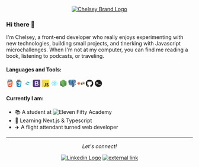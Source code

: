 <p align='center'>
  <a href='https://cltsolutions.github.io/portfolio/#resume'><img src='https://user-images.githubusercontent.com/73909880/112049522-1eff5480-8b26-11eb-89f7-30a41f681286.png' alt='Chelsey Brand Logo'></a>
</p>

### Hi there 👋
<!-- <img src="https://github.com/blackcater/blackcater/raw/master/images/Hi.gif" height="32" /> -->

I'm Chelsey, a front-end developer who really enjoys experimenting with new technologies, building small projects, and tinerking with Javascript microchallenges. When I'm not at my computer, you can find me reading a book, listening to podcasts, or traveling.

#### Languages and Tools:
<code><img height="20" alt="HTML5" src="https://raw.githubusercontent.com/github/explore/80688e429a7d4ef2fca1e82350fe8e3517d3494d/topics/html/html.png" /></code>
<code><img height="20" alt="CSS3" src="https://raw.githubusercontent.com/github/explore/80688e429a7d4ef2fca1e82350fe8e3517d3494d/topics/css/css.png" /></code>
<code><img height="20" alt="Tailwind" src="https://raw.githubusercontent.com/github/explore/80688e429a7d4ef2fca1e82350fe8e3517d3494d/topics/tailwind/tailwind.png" /></code>
<code><img height="20" alt="Bootstrap" src="https://raw.githubusercontent.com/github/explore/80688e429a7d4ef2fca1e82350fe8e3517d3494d/topics/bootstrap/bootstrap.png" /></code>
<code><img height="20" alt="JavaScript" src="https://raw.githubusercontent.com/github/explore/80688e429a7d4ef2fca1e82350fe8e3517d3494d/topics/javascript/javascript.png" /></code>
<code><img height="20" alt="React" src="https://raw.githubusercontent.com/github/explore/80688e429a7d4ef2fca1e82350fe8e3517d3494d/topics/react/react.png" /></code>
<code><img height="20" alt="Node.js" src="https://raw.githubusercontent.com/github/explore/80688e429a7d4ef2fca1e82350fe8e3517d3494d/topics/nodejs/nodejs.png" /></code>
<code><img height="20" alt="PostgreSQL" src="https://raw.githubusercontent.com/github/explore/80688e429a7d4ef2fca1e82350fe8e3517d3494d/topics/postgresql/postgresql.png" /></code>
<code><img height="20" alt="Git" src="https://raw.githubusercontent.com/github/explore/80688e429a7d4ef2fca1e82350fe8e3517d3494d/topics/git/git.png" /></code>
<code><img height="20" alt="GitHub" src="https://raw.githubusercontent.com/github/explore/78df643247d429f6cc873026c0622819ad797942/topics/github/github.png" /></code>
<code><img height="20" alt="Terminal" src="https://raw.githubusercontent.com/github/explore/80688e429a7d4ef2fca1e82350fe8e3517d3494d/topics/terminal/terminal.png" /></code>

#### Currently I am:
- 📚 A student at ![Eleven Fifty Academy](https://elevenfifty.org/)
- 🌱 Learning Next.js & Typescript
- ✈️ A flight attendant turned web developer
<!--
**CLTsolutions/CLTsolutions** is a ✨ _special_ ✨ repository because its `README.md` (this file) appears on your GitHub profile.
Here are some ideas to get you started:
- 🔭 I’m currently working on ...
- 🌱 I’m currently learning ...
- 👯 I’m looking to collaborate on ...
- 🤔 I’m looking for help with ...
- 💬 Ask me about ...
- 📫 How to reach me: ...
- ⚡ Fun fact: ...
-->

<hr>
<p align='center'>
  <i>Let's connect!</i>
</p>
<p align='center'>
  <a href='https://www.linkedin.com/in/cltschida/' target='_blank' alt='Linkedin'><img src='https://user-images.githubusercontent.com/73909880/112054818-743e6480-8b2c-11eb-8bda-2aa508ce6e1f.png' alt='Linkedin Logo'></a>
  <a href='https://cltsolutions.github.io/portfolio/#resume" target='_blank'><img src='https://user-images.githubusercontent.com/73909880/112055194-e9aa3500-8b2c-11eb-989c-7bc354c3271a.png' alt='external link'></a>
</p>
